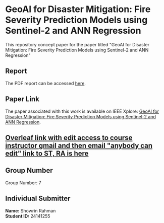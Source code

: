 # GeoAI for Disaster Mitigation: Fire Severity Prediction Models using Sentinel-2 and ANN Regression

This repository concept  paper for the paper titled "GeoAI for Disaster Mitigation: Fire Severity Prediction Models using Sentinel-2 and ANN Regression" 


## Report

The PDF report can be accessed [here](https://drive.google.com/file/d/1O0l11hGwUVFt9Dbw3NRJ84pxJAkZekZ2/view?usp=sharing).

## Paper Link

The paper associated with this work is available on IEEE Xplore: [GeoAI for Disaster Mitigation: Fire Severity Prediction Models using Sentinel-2 and ANN Regression](https://ieeexplore.ieee.org/document/9993515).

## [Overleaf link with edit access to course instructor gmail and then email "anybody can edit" link to ST, RA is here](https://www.overleaf.com/5894569532bnbdksvhnqjp#52b7ad)

## Group Number

Group Number: 7

## Individual Submitter

**Name:** Showrin Rahman  
**Student ID:** 24141255

